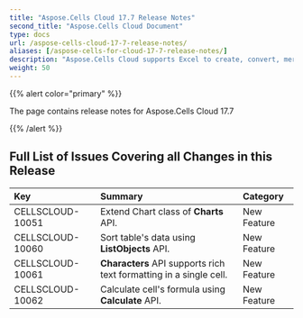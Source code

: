 ```yaml
---
title: "Aspose.Cells Cloud 17.7 Release Notes"
second_title: "Aspose.Cells Cloud Document"
type: docs
url: /aspose-cells-cloud-17-7-release-notes/
aliases: [/aspose-cells-for-cloud-17-7-release-notes/]
description: "Aspose.Cells Cloud supports Excel to create, convert, merge, split, protected, inner object operation, and so on."
weight: 50
---
```


{{% alert color="primary" %}} 

The page contains release notes for Aspose.Cells Cloud 17.7

{{% /alert %}} 
## **Full List of Issues Covering all Changes in this Release**

|**Key**|**Summary**|**Category**|
| :- | :- | :- |
|CELLSCLOUD-10051|Extend Chart class of **Charts** API.|New Feature|
|CELLSCLOUD-10060|Sort table's data using **ListObjects** API.|New Feature|
|CELLSCLOUD-10061|**Characters** API supports rich text formatting in a single cell.|New Feature|
|CELLSCLOUD-10062|Calculate cell's formula using **Calculate** API.|New Feature|



